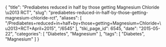 {
    "title": "Prediabetes reduced in half by those getting Magnesium Chloride \u2013 RCT",
    "slug": "prediabetes-reduced-in-half-by-those-getting-magnesium-chloride-rct",
    "aliases": [
        "/Prediabetes+reduced+in+half+by+those+getting+Magnesium+Chloride+\u2013+RCT+April+2015",
        "/6545"
    ],
    "tiki_page_id": 6545,
    "date": "2015-05-22",
    "categories": [
        "Diabetes",
        "Magnesium"
    ],
    "tags": [
        "Diabetes",
        "Magnesium"
    ]
}